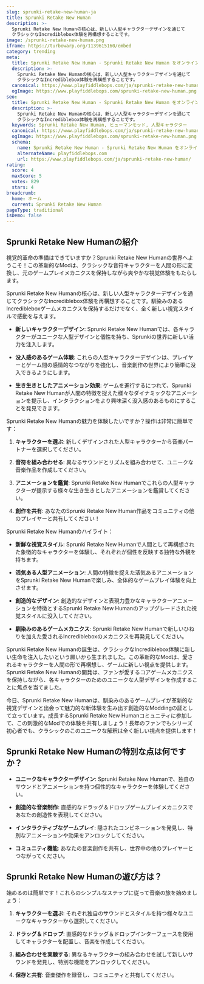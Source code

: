 ```yaml
---
slug: sprunki-retake-new-human-ja
title: Sprunki Retake New Human
description: >-
  Sprunki Retake New Humanの核心は、新しい人型キャラクターデザインを通じて
  クラシックなIncrediblebox体験を再構想することです。
image: /sprunki-retake-new-human.png
iframe: https://turbowarp.org/1139615160/embed
category: trending
meta:
  title: Sprunki Retake New Human - Sprunki Retake New Human をオンラインでプレイ
  description: >-
    Sprunki Retake New Humanの核心は、新しい人型キャラクターデザインを通じて
    クラシックなIncrediblebox体験を再構想することです。
  canonical: https://www.playfiddlebops.com/ja/sprunki-retake-new-human/
  ogImage: https://www.playfiddlebops.com/sprunki-retake-new-human.png
seo:
  title: Sprunki Retake New Human - Sprunki Retake New Human をオンラインでプレイ
  description: >-
    Sprunki Retake New Humanの核心は、新しい人型キャラクターデザインを通じて
    クラシックなIncrediblebox体験を再構想することです。
  keywords: Sprunki Retake New Human, ヒューマンモッド, 人型キャラクター
  canonical: https://www.playfiddlebops.com/ja/sprunki-retake-new-human/
  ogImage: https://www.playfiddlebops.com/sprunki-retake-new-human.png
  schema:
    name: Sprunki Retake New Human - Sprunki Retake New Human をオンラインでプレイ
    alternateName: playfiddlebops.com
    url: https://www.playfiddlebops.com/ja/sprunki-retake-new-human/
rating:
  score: 4
  maxScore: 5
  votes: 829
  stars: 4
breadcrumb:
  home: ホーム
  current: Sprunki Retake New Human
pageType: traditional
isDemo: false
---
```


## Sprunki Retake New Humanの紹介

視覚的革命の準備はできていますか？Sprunki Retake New Humanの世界へようこそ！この革新的なModは、クラシックな音符キャラクターを人間の形に変換し、元のゲームプレイメカニクスを保持しながら爽やかな視覚体験をもたらします。

Sprunki Retake New Humanの核心は、新しい人型キャラクターデザインを通じてクラシックなIncrediblebox体験を再構想することです。馴染みのあるIncredibleboxゲームメカニクスを保持するだけでなく、全く新しい視覚スタイルで感動を与えます。

- **新しいキャラクターデザイン**: Sprunki Retake New Humanでは、各キャラクターがユニークな人型デザインと個性を持ち、Sprunkiの世界に新しい活力を注入します。

- **没入感のあるゲーム体験**: これらの人型キャラクターデザインは、プレイヤーとゲーム間の感情的なつながりを強化し、音楽創作の世界により簡単に没入できるようにします。

- **生き生きとしたアニメーション効果**: ゲームを進行するにつれて、Sprunki Retake New Humanが人間の特徴を捉えた様々なダイナミックなアニメーションを提示し、インタラクションをより興味深く没入感のあるものにすることを発見できます。

Sprunki Retake New Humanの魅力を体験したいですか？操作は非常に簡単です：

1. **キャラクターを選ぶ**: 新しくデザインされた人型キャラクターから音楽パートナーを選択してください。

2. **音符を組み合わせる**: 異なるサウンドとリズムを組み合わせて、ユニークな音楽作品を作成してください。

3. **アニメーションを鑑賞**: Sprunki Retake New Humanでこれらの人型キャラクターが提示する様々な生き生きとしたアニメーションを鑑賞してください。

4. **創作を共有**: あなたのSprunki Retake New Human作品をコミュニティの他のプレイヤーと共有してください！

Sprunki Retake New Humanのハイライト：

- **新鮮な視覚スタイル**: Sprunki Retake New Humanで人間として再構想された象徴的なキャラクターを体験し、それぞれが個性を反映する独特な外観を持ちます。

- **活気ある人型アニメーション**: 人間の特徴を捉えた活気あるアニメーションをSprunki Retake New Humanで楽しみ、全体的なゲームプレイ体験を向上させます。

- **創造的なデザイン**: 創造的なデザインと表現力豊かなキャラクターアニメーションを特徴とするSprunki Retake New Humanのアップグレードされた視覚スタイルに没入してください。

- **馴染みのあるゲームメカニクス**: Sprunki Retake New Humanで新しいひねりを加えた愛されるIncredibleboxのメカニクスを再発見してください。

Sprunki Retake New Humanの誕生は、クラシックなIncrediblebox体験に新しい生命を注入したいという願いから生まれました。この革新的なModは、愛されるキャラクターを人間の形で再構想し、ゲームに新しい視点を提供します。Sprunki Retake New Humanの開発は、ファンが愛するコアゲームメカニクスを保持しながら、各キャラクターのためのユニークな人型デザインを作成することに焦点を当てました。

今日、Sprunki Retake New Humanは、馴染みのあるゲームプレイが革新的な視覚デザインと出会って魅力的な新体験を生み出す創造的なModdingの証として立っています。成長するSprunki Retake New Humanコミュニティに参加して、この刺激的なModでの体験を共有しましょう！長年のファンでもシリーズ初心者でも、クラシックのこのユニークな解釈は全く新しい視点を提供します！

## Sprunki Retake New Humanの特別な点は何ですか？

- **ユニークなキャラクターデザイン**: Sprunki Retake New Humanで、独自のサウンドとアニメーションを持つ個性的なキャラクターを体験してください。

- **創造的な音楽制作**: 直感的なドラッグ＆ドロップゲームプレイメカニクスであなたの創造性を表現してください。

- **インタラクティブなゲームプレイ**: 隠されたコンビネーションを発見し、特別なアニメーションや効果をアンロックしてください。

- **コミュニティ機能**: あなたの音楽創作を共有し、世界中の他のプレイヤーとつながってください。

## Sprunki Retake New Humanの遊び方は？

始めるのは簡単です！これらのシンプルなステップに従って音楽の旅を始めましょう：

1. **キャラクターを選ぶ**: それぞれ独自のサウンドとスタイルを持つ様々なユニークなキャラクターから選択してください。

2. **ドラッグ＆ドロップ**: 直感的なドラッグ＆ドロップインターフェースを使用してキャラクターを配置し、音楽を作成してください。

3. **組み合わせを実験する**: 異なるキャラクターの組み合わせを試して新しいサウンドを発見し、特別な機能をアンロックしてください。

4. **保存と共有**: 音楽傑作を録音し、コミュニティと共有してください。